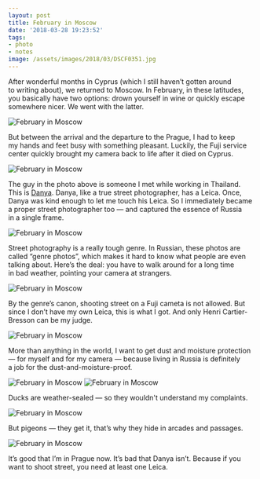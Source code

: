 ```yaml
---
layout: post
title: February in Moscow
date: '2018-03-28 19:23:52'
tags:
- photo
- notes
image: /assets/images/2018/03/DSCF0351.jpg
---
```


After wonderful months in Cyprus (which I still haven’t gotten around to writing about), we returned to Moscow. In February, in these latitudes, you basically have two options: drown yourself in wine or quickly escape somewhere nicer. We went with the latter.

![February in Moscow](/assets/images/2018/03/DSCF0134.jpg)

But between the arrival and the departure to the Prague, I had to keep my hands and feet busy with something pleasant. Luckily, the Fuji service center quickly brought my camera back to life after it died on Cyprus.

![February in Moscow](/assets/images/2018/03/DSCF0477.jpg)

The guy in the photo above is someone I met while working in Thailand. This is [Danya](https://www.instagram.com/loudshutter/). Danya, like a true street photographer, has a Leica. Once, Danya was kind enough to let me touch his Leica. So I immediately became a proper street photographer too — and captured the essence of Russia in a single frame.

![February in Moscow](/assets/images/2018/03/L1280447.jpg)

Street photography is a really tough genre. In Russian, these photos are called “genre photos”, which makes it hard to know what people are even talking about. Here’s the deal: you have to walk around for a long time in bad weather, pointing your camera at strangers.

![February in Moscow](/assets/images/2018/03/DSCF9991.jpg)

By the genre’s canon, shooting street on a Fuji cameta is not allowed. But since I don’t have my own Leica, this is what I got. And only Henri Cartier-Bresson can be my judge.

![February in Moscow](/assets/images/2018/03/DSCF0102.jpg)

More than anything in the world, I want to get dust and moisture protection — for myself and for my camera — because living in Russia is definitely a job for the dust-and-moisture-proof.

![February in Moscow](/assets/images/2018/03/DSCF9965.jpg)
![February in Moscow](/assets/images/2018/03/DSCF9963.jpg)

Ducks are weather-sealed — so they wouldn't understand my complaints.

![February in Moscow](/assets/images/2018/03/DSCF0351.jpg)

But pigeons — they get it, that’s why they hide in arcades and passages.

![February in Moscow](/assets/images/2018/03/DSCF0501.jpg)

It’s good that I’m in Prague now. It’s bad that Danya isn’t. Because if you want to shoot street, you need at least one Leica.